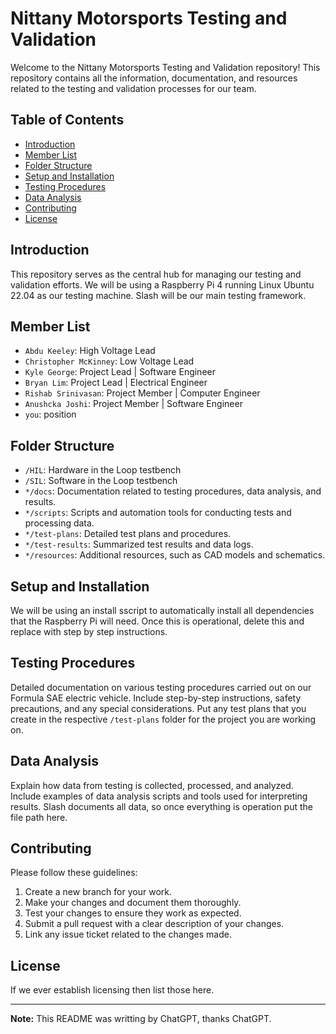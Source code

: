 # Nittany Motorsports Testing and Validation

Welcome to the Nittany Motorsports Testing and Validation repository! This repository contains all the information, documentation, and resources related to the testing and validation processes for our team.

## Table of Contents

- [Introduction](#introduction)
- [Member List](#member-list)
- [Folder Structure](#folder-structure)
- [Setup and Installation](#setup-and-installation)
- [Testing Procedures](#testing-procedures)
- [Data Analysis](#data-analysis)
- [Contributing](#contributing)
- [License](#license)

## Introduction

This repository serves as the central hub for managing our testing and validation efforts. We will be using a Raspberry Pi 4 running Linux Ubuntu 22.04 as our testing machine. Slash will be our main testing framework.

## Member List

- `Abdu Keeley`: High Voltage Lead
- `Christopher McKinney`: Low Voltage Lead
- `Kyle George`: Project Lead | Software Engineer
- `Bryan Lim`: Project Lead | Electrical Engineer
- `Rishab Srinivasan`: Project Member | Computer Engineer
- `Anushcka Joshi`: Project Member | Software Engineer
- `you`: position

## Folder Structure

- `/HIL`: Hardware in the Loop testbench
- `/SIL`: Software in the Loop testbench
- `*/docs`: Documentation related to testing procedures, data analysis, and results.
- `*/scripts`: Scripts and automation tools for conducting tests and processing data.
- `*/test-plans`: Detailed test plans and procedures.
- `*/test-results`: Summarized test results and data logs.
- `*/resources`: Additional resources, such as CAD models and schematics.

## Setup and Installation

We will be using an install sscript to automatically install all dependencies that the Raspberry Pi will need. Once this is operational, delete this and replace with step by step instructions.

## Testing Procedures

Detailed documentation on various testing procedures carried out on our Formula SAE electric vehicle. Include step-by-step instructions, safety precautions, and any special considerations. Put any test plans that you create in the respective `/test-plans` folder for the project you are working on.

## Data Analysis

Explain how data from testing is collected, processed, and analyzed. Include examples of data analysis scripts and tools used for interpreting results. Slash documents all data, so once everything is operation put the file path here.

## Contributing

Please follow these guidelines:

1. Create a new branch for your work.
2. Make your changes and document them thoroughly.
3. Test your changes to ensure they work as expected.
4. Submit a pull request with a clear description of your changes.
5. Link any issue ticket related to the changes made.

## License

If we ever establish licensing then list those here.

---

**Note:** This README was writting by ChatGPT, thanks ChatGPT.
